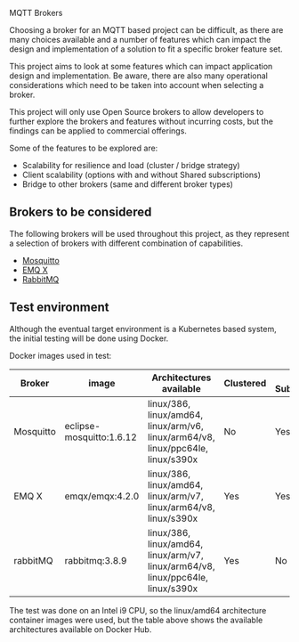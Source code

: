 MQTT Brokers

Choosing a broker for an MQTT based project can be difficult, as there are many choices available and a number of features which can impact the design and implementation of a solution to fit a specific broker feature set.

This project aims to look at some features which can impact application design and implementation.  Be aware, there are also many operational considerations which need to be taken into account when selecting a broker.

This project will only use Open Source brokers to allow developers to further explore the brokers and features without incurring costs, but the findings can be applied to commercial offerings.

Some of the features to be explored are:

- Scalability for resilience and load (cluster / bridge strategy)
- Client scalability (options with and without Shared subscriptions)
- Bridge to other brokers (same and different broker types)

## Brokers to be considered

The following brokers will be used throughout this project, as they represent a selection of brokers with different combination of capabilities.

- [Mosquitto](https://mosquitto.org/)
- [EMQ X](https://www.emqx.io/)
- [RabbitMQ](https://www.rabbitmq.com)

## Test environment

Although the eventual target environment is a Kubernetes based system, the initial testing will be done using Docker.

Docker images used in test:

| Broker | image | Architectures available| Clustered | Shared Subscriptions |
|--------|-------|------------------------|-----------|----------------------|
| Mosquitto |eclipse-mosquitto:1.6.12 | linux/386, linux/amd64, linux/arm/v6, linux/arm64/v8, linux/ppc64le, linux/s390x | No | Yes |
| EMQ X | emqx/emqx:4.2.0 | linux/386, linux/amd64, linux/arm/v7, linux/arm64/v8, linux/s390x | Yes | Yes |
| rabbitMQ | rabbitmq:3.8.9 | linux/386, linux/amd64, linux/arm/v7, linux/arm64/v8, linux/ppc64le, linux/s390x | Yes | No |

The test was done on an Intel i9 CPU, so the linux/amd64 architecture container images were used, but the table above shows the available architectures available on Docker Hub.
